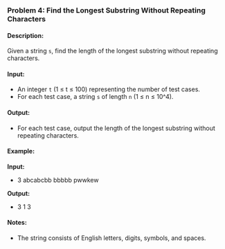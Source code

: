### Problem 4: Find the Longest Substring Without Repeating Characters

#### Description:
Given a string `s`, find the length of the longest substring without repeating characters.

#### Input:
- An integer `t` (1 ≤ t ≤ 100) representing the number of test cases.
- For each test case, a string `s` of length `n` (1 ≤ n ≤ 10^4).

#### Output:
- For each test case, output the length of the longest substring without repeating characters.

#### Example:
**Input:**
- 3 abcabcbb bbbbb pwwkew

**Output:**
- 3 1 3

#### Notes:
- The string consists of English letters, digits, symbols, and spaces.